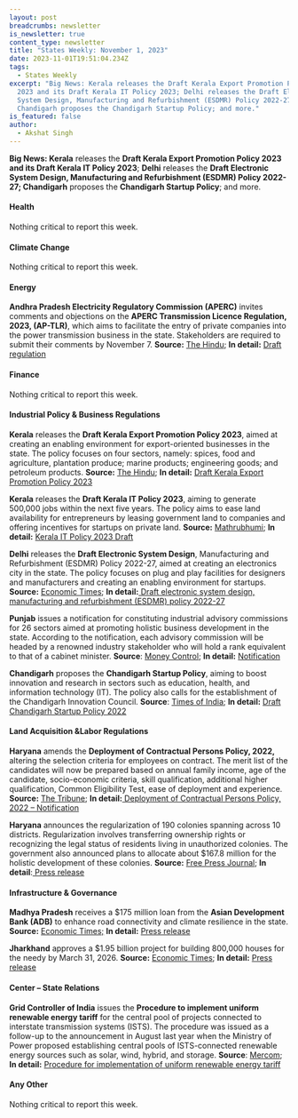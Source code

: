 ```yaml
---
layout: post
breadcrumbs: newsletter
is_newsletter: true
content_type: newsletter
title: "States Weekly: November 1, 2023"
date: 2023-11-01T19:51:04.234Z
tags:
  - States Weekly
excerpt: "Big News: Kerala releases the Draft Kerala Export Promotion Policy
  2023 and its Draft Kerala IT Policy 2023; Delhi releases the Draft Electronic
  System Design, Manufacturing and Refurbishment (ESDMR) Policy 2022-27;
  Chandigarh proposes the Chandigarh Startup Policy; and more."
is_featured: false
author:
  - Akshat Singh
---
```

**Big News: Kerala** releases the **Draft Kerala Export Promotion Policy 2023 and its Draft Kerala IT Policy 2023**; **Delhi** releases the **Draft Electronic System Design, Manufacturing and Refurbishment (ESDMR) Policy 2022-27; Chandigarh** proposes the **Chandigarh Startup Policy**; and more.

#### Health 

Nothing critical to report this week.

#### Climate Change

Nothing critical to report this week.

#### Energy

**Andhra Pradesh Electricity Regulatory Commission (APERC)** invites comments and objections on the **APERC Transmission Licence Regulation, 2023, (AP-TLR)**, which aims to facilitate the entry of private companies into the power transmission business in the state. Stakeholders are required to submit their comments by November 7. **Source:** [The Hindu](https://www.thehindu.com/news/national/andhra-pradesh/aperc-regulation-seeks-to-allow-entry-of-private-firms-into-power-transmission-business-in-andhra-pradesh/article67458536.ece); **In detail:** [Draft regulation](https://aperc.gov.in/admin/upload/TransmissionLicenceRegulation2023_19.09.23.pdf)

#### Finance

Nothing critical to report this week.

#### Industrial Policy & Business Regulations  

**Kerala** releases the **Draft Kerala Export Promotion Policy 2023**, aimed at creating an enabling environment for export-oriented businesses in the state. The policy focuses on four sectors, namely: spices, food and agriculture, plantation produce; marine products; engineering goods; and petroleum products. **Source:** [The Hindu](https://www.thehindu.com/news/national/kerala/draft-kerala-export-promotion-policy-2023-published/article67476627.ece); **In detail:** [Draft Kerala Export Promotion Policy 2023](https://www.ksidc.org/wp-content/uploads/2023/09/Final-Draft-Kerala-Export-Promotion-Policy-2023-v1.5-21.09.2023.pdf)

**Kerala** releases the **Draft Kerala IT Policy 2023**, aiming to generate 500,000 jobs within the next five years. The policy aims to ease land availability for entrepreneurs by leasing government land to companies and offering incentives for startups on private land. **Source:** [Mathrubhumi](https://english.mathrubhumi.com/news/money/kerala-government-announced-liberalised-draft-it-policy-with-aim-to-promote-private-parks-1.9020306); **In detail:** [Kerala IT Policy 2023 Draft](https://itpolicy.startupmission.in/it-policy.pdf)

**Delhi** releases the **Draft Electronic System Design**, Manufacturing and Refurbishment (ESDMR) Policy 2022-27, aimed at creating an electronics city in the state. The policy focuses on plug and play facilities for designers and manufacturers and creating an enabling environment for startups. **Source:** [Economic Times](https://telecom.economictimes.indiatimes.com/news/policy/delhi-govt-releases-draft-electronic-system-design-manufacturing-and-refurbishment-policy/104740841); **In detail:**[ Draft electronic system design, manufacturing and refurbishment (ESDMR) policy 2022-27](https://industries.delhi.gov.in/sites/default/files/Industries/circulars-orders/electronic6.pdf)

**Punjab** issues a notification for constituting industrial advisory commissions for 26 sectors aimed at promoting holistic business development in the state. According to the notification, each advisory commission will be headed by a renowned industry stakeholder who will hold a rank equivalent to that of a cabinet minister. **Source**: [Money Control](https://www.moneycontrol.com/news/politics/punjab-goverment-to-constitute-industrial-advisory-commissions-for-26-sectors-11596581.html); **In detail:** [Notification](https://drive.google.com/file/d/1cTPdvG2RvTI2eXu96UvEmYUpJ_uYaSVc/view)

**Chandigarh** proposes the **Chandigarh Startup Policy**, aiming to boost innovation and research in sectors such as education, health, and information technology (IT). The policy also calls for the establishment of the Chandigarh Innovation Council. **Source**: [Times of India](https://timesofindia.indiatimes.com/city/chandigarh/draft-policy-ut-to-set-up-body-to-boost-startups/articleshow/104664337.cms); **In detail:** [Draft Chandigarh Startup Policy 2022](https://chandigarh.gov.in/sites/default/files/jan2022/ind22-strtupolicy2022-3108.pdf)

#### Land Acquisition &Labor Regulations  

**Haryana** amends the **Deployment of Contractual Persons Policy, 2022,** altering the selection criteria for employees on contract. The merit list of the candidates will now be prepared based on annual family income, age of the candidate, socio-economic criteria, skill qualification, additional higher qualification, Common Eligibility Test, ease of deployment and experience. **Source:** [The Tribune](https://www.tribuneindia.com/news/haryana/govt-amends-selection-criteria-for-employees-on-contract-556834); **In detail:**[ Deployment of Contractual Persons Policy, 2022 – Notification](https://csharyana.gov.in/WriteReadData/Notifications-&-Orders/Human-Resources-III/13999.pdf)

**Haryana** announces the regularization of 190 colonies spanning across 10 districts. Regularization involves transferring ownership rights or recognizing the legal status of residents living in unauthorized colonies. The government also announced plans to allocate about $167.8 million for the holistic development of these colonies. **Source:** [Free Press Journal](https://www.freepressjournal.in/india/haryana-cm-khattar-orders-190-more-colonies-regularisation-across-10-districts); **In detail**:[ Press release](https://prharyana.gov.in/en/in-a-major-announcement-haryana-chief-minister-sh-manohar-lal-has-declared-the-regularization-of)

#### Infrastructure & Governance

**Madhya Pradesh** receives a $175 million loan from the **Asian Development Bank (ADB)** to enhance road connectivity and climate resilience in the state. **Source:** [Economic Times;](https://infra.economictimes.indiatimes.com/news/roads-highways/adb-approves-usd-175-million-loan-to-upgrade-roads-in-madhya-pradesh/104673227) **In detail:** [Press release](https://www.adb.org/news/adb-loan-upgrade-roads-madhya-pradesh-india)

**Jharkhand** approves a $1.95 billion project for building 800,000 houses for the needy by March 31, 2026. **Source:** [Economic Times](https://realty.economictimes.indiatimes.com/news/residential/jharkhand-government-gives-nod-to-ambitious-rs-16320-crore-housing-project-for-needy/104542416); **In detail:** [Press release](https://cm.jharkhand.gov.in/sites/default/files/Press_Release_3-18-10-2023%28English%29.pdf)

#### Center – State Relations 

**Grid Controller of India** issues the **Procedure to implement uniform renewable energy tariff** for the central pool of projects connected to interstate transmission systems (ISTS). The procedure was issued as a follow-up to the announcement in August last year when the Ministry of Power proposed establishing central pools of ISTS-connected renewable energy sources such as solar, wind, hybrid, and storage. **Source**: [Mercom](https://www.mercomindia.com/grid-india-procedure-uniform-renewable-energy-tariff); **In detail:** [Procedure for implementation of uniform renewable energy tariff](https://powermin.gov.in/sites/default/files/webform/notices/Approval_of_Procedure_for_Implementation_of_Uniform_Renewable_Energy.pdf)

#### Any Other

Nothing critical to report this week.
